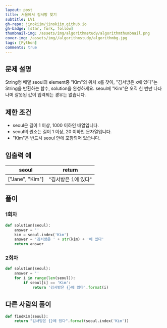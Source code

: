 ```yaml
---
layout: post
title: 서울에서 김서방 찾기
subtitle: LV1
gh-repo: jinokiim/jinokiim.github.io
gh-badge: [star, fork, follow]
thumbnail-img: /assets/img/algorithmstudy/algorithmthumbnail.png
cover-img: /assets/img//algorithmstudy/algorithmbg.jpg
tags: [Python]
comments: true
---
```



## 문제 설명
String형 배열 seoul의 element중 "Kim"의 위치 x를 찾아,
"김서방은 x에 있다"는 String을 반환하는 함수, solution을 완성하세요. 
seoul에 "Kim"은 오직 한 번만 나타나며 잘못된 값이 입력되는 경우는 없습니다.

## 제한 조건

* seoul은 길이 1 이상, 1000 이하인 배열입니다.
* seoul의 원소는 길이 1 이상, 20 이하인 문자열입니다.
* "Kim"은 반드시 seoul 안에 포함되어 있습니다.


## 입출력 예
|seoul|return|
|:---:|:---:|
|["Jane", "Kim"]|"김서방은 1에 있다"|

## **풀이**
### 1회차
```python
def solution(seoul):
    answer = ''
    kim = seoul.index('Kim')
    answer = '김서방은 ' + str(kim) + '에 있다'
    return answer
```
### 2회차
```python
def solution(seoul):
    answer = ''
    for i in range(len(seoul)):
        if seoul[i] == 'Kim':
            return '김서방은 {}에 있다'.format(i)
```

## 다른 사람의 풀이

```python
def findKim(seoul):
    return "김서방은 {}에 있다".format(seoul.index('Kim'))
```
